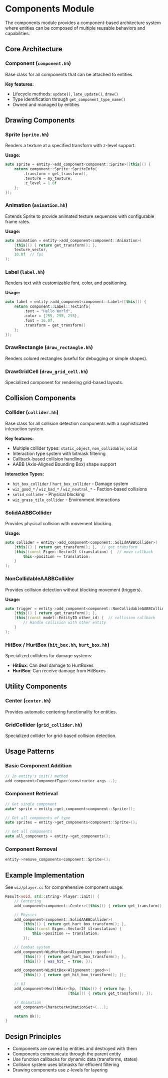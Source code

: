 # Components Module

The components module provides a component-based architecture system where entities can be composed of multiple reusable behaviors and capabilities.

## Core Architecture

### Component (`component.hh`)

Base class for all components that can be attached to entities.

**Key features:**
- Lifecycle methods: `update()`, `late_update()`, `draw()`
- Type identification through `get_component_type_name()`
- Owned and managed by entities

## Drawing Components

### Sprite (`sprite.hh`)

Renders a texture at a specified transform with z-level support.

**Usage:**
```cpp
auto sprite = entity->add_component<component::Sprite>([this]() {
    return component::Sprite::SpriteInfo{
        .transform = get_transform(),
        .texture = my_texture,
        .z_level = 1.0f
    };
});
```

### Animation (`animation.hh`)

Extends Sprite to provide animated texture sequences with configurable frame rates.

**Usage:**
```cpp
auto animation = entity->add_component<component::Animation>(
    [this]() { return get_transform(); },
    texture_vector,
    10.0f  // fps
);
```

### Label (`label.hh`)

Renders text with customizable font, color, and positioning.

**Usage:**
```cpp
auto label = entity->add_component<component::Label>([this]() {
    return component::Label::TextInfo{
        .text = "Hello World",
        .color = {255, 255, 255},
        .font = 16.0f,
        .transform = get_transform()
    };
});
```

### DrawRectangle (`draw_rectangle.hh`)

Renders colored rectangles (useful for debugging or simple shapes).

### DrawGridCell (`draw_grid_cell.hh`)

Specialized component for rendering grid-based layouts.

## Collision Components

### Collider (`collider.hh`)

Base class for all collision detection components with a sophisticated interaction system.

**Key features:**
- Multiple collider types: `static_object`, `non_collidable`, `solid`
- Interaction type system with bitmask filtering
- Callback-based collision handling
- AABB (Axis-Aligned Bounding Box) shape support

**Interaction Types:**
- `hit_box_collider` / `hurt_box_collider` - Damage system
- `wiz_good_*` / `wiz_bad_*` / `wiz_neutral_*` - Faction-based collisions
- `solid_collider` - Physical blocking
- `wiz_grass_tile_collider` - Environment interactions

### SolidAABBCollider

Provides physical collision with movement blocking.

**Usage:**
```cpp
auto collider = entity->add_component<component::SolidAABBCollider>(
    [this]() { return get_transform(); },  // get transform
    [this](const Eigen::Vector2f &translation) {  // move callback
        this->position += translation;
    }
);
```

### NonCollidableAABBCollider

Provides collision detection without blocking movement (triggers).

**Usage:**
```cpp
auto trigger = entity->add_component<component::NonCollidableAABBCollider>(
    [this]() { return get_transform(); },
    [this](const model::EntityID other_id) {  // collision callback
        // Handle collision with other entity
    }
);
```

### HitBox / HurtBox (`hit_box.hh`, `hurt_box.hh`)

Specialized colliders for damage systems:
- **HitBox**: Can deal damage to HurtBoxes
- **HurtBox**: Can receive damage from HitBoxes

## Utility Components

### Center (`center.hh`)

Provides automatic centering functionality for entities.

### GridCollider (`grid_collider.hh`)

Specialized collider for grid-based collision detection.

## Usage Patterns

### Basic Component Addition
```cpp
// In entity's init() method
add_component<ComponentType>(constructor_args...);
```

### Component Retrieval
```cpp
// Get single component
auto* sprite = entity->get_component<component::Sprite>();

// Get all components of type
auto sprites = entity->get_components<component::Sprite>();

// Get all components
auto all_components = entity->get_components();
```

### Component Removal
```cpp
entity->remove_components<component::Sprite>();
```

## Example Implementation

See `wiz/player.cc` for comprehensive component usage:

```cpp
Result<void, std::string> Player::init() {
    // Centering
    add_component<component::Center>([this]() { return get_transform(); });

    // Physics
    add_component<component::SolidAABBCollider>(
        [this]() { return get_hurt_box_transform(); },
        [this](const Eigen::Vector2f &translation) {
            this->position += translation;
        });

    // Combat system
    add_component<WizHurtBox<Alignement::good>>(
        [this]() { return get_hurt_box_transform(); },
        [this]() { was_hit_ = true; });

    add_component<WizHitBox<Alignement::good>>(
        [this]() { return get_hit_box_transform(); });

    // UI
    add_component<HealthBar>(hp, [this]() { return hp; },
                            [this]() { return get_transform(); });

    // Animation
    add_component<CharacterAnimationSet>(...);

    return Ok();
}
```

## Design Principles

- Components are owned by entities and destroyed with them
- Components communicate through the parent entity
- Use function callbacks for dynamic data (transforms, states)
- Collision system uses bitmasks for efficient filtering
- Drawing components use z-levels for layering
